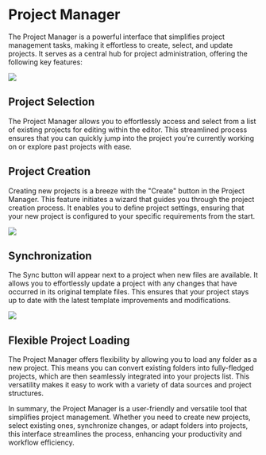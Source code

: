 # Project Manager

The Project Manager is a powerful interface that simplifies project management tasks, making it effortless to create, select, and update projects. It serves as a central hub for project administration, offering the following key features:

![](https://github.com/UltraEngine/Documentation/blob/master/Images/projectmanager.png?raw=true)

## Project Selection
The Project Manager allows you to effortlessly access and select from a list of existing projects for editing within the editor. This streamlined process ensures that you can quickly jump into the project you're currently working on or explore past projects with ease.

## Project Creation
Creating new projects is a breeze with the "Create" button in the Project Manager. This feature initiates a wizard that guides you through the project creation process. It enables you to define project settings, ensuring that your new project is configured to your specific requirements from the start.

![](https://github.com/UltraEngine/Documentation/blob/master/Images/projectwizard.png?raw=true)

## Synchronization
The Sync button will appear next to a project when new files are available. It allows you to effortlessly update a project with any changes that have occurred in its original template files. This ensures that your project stays up to date with the latest template improvements and modifications.

![](https://github.com/UltraEngine/Documentation/blob/master/Images/syncproject.png?raw=true)

## Flexible Project Loading
The Project Manager offers flexibility by allowing you to load any folder as a new project. This means you can convert existing folders into fully-fledged projects, which are then seamlessly integrated into your projects list. This versatility makes it easy to work with a variety of data sources and project structures.

In summary, the Project Manager is a user-friendly and versatile tool that simplifies project management. Whether you need to create new projects, select existing ones, synchronize changes, or adapt folders into projects, this interface streamlines the process, enhancing your productivity and workflow efficiency.
